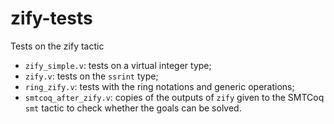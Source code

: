 # zify-tests
Tests on the zify tactic

- `zify_simple.v`: tests on a virtual integer type;
- `zify.v`: tests on the `ssrint` type;
- `ring_zify.v`: tests with the ring notations and generic operations;
- `smtcoq_after_zify.v`: copies of the outputs of `zify` given to the SMTCoq `smt` tactic to check whether the goals can be solved.